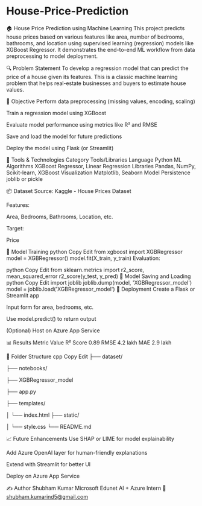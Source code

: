 # House-Price-Prediction

🏠 House Price Prediction using Machine Learning
This project predicts house prices based on various features like area, number of bedrooms, bathrooms, and location using supervised learning (regression) models like XGBoost Regressor. It demonstrates the end-to-end ML workflow from data preprocessing to model deployment.

🔍 Problem Statement
To develop a regression model that can predict the price of a house given its features. This is a classic machine learning problem that helps real-estate businesses and buyers to estimate house values.

🎯 Objective
Perform data preprocessing (missing values, encoding, scaling)

Train a regression model using XGBoost

Evaluate model performance using metrics like R² and RMSE

Save and load the model for future predictions

Deploy the model using Flask (or Streamlit)


🧰 Tools & Technologies
Category	Tools/Libraries
Language	Python
ML Algorithms	XGBoost Regressor, Linear Regression
Libraries	Pandas, NumPy, Scikit-learn, XGBoost
Visualization	Matplotlib, Seaborn
Model Persistence	joblib or pickle

📦 Dataset
Source: Kaggle - House Prices Dataset

Features:

Area, Bedrooms, Bathrooms, Location, etc.

Target:

Price

🧪 Model Training
python
Copy
Edit
from xgboost import XGBRegressor
model = XGBRegressor()
model.fit(X_train, y_train)
Evaluation:

python
Copy
Edit
from sklearn.metrics import r2_score, mean_squared_error
r2_score(y_test, y_pred)
💾 Model Saving and Loading
python
Copy
Edit
import joblib
joblib.dump(model, 'XGBRegressor_model')
model = joblib.load('XGBRegressor_model')
🚀 Deployment
Create a Flask or Streamlit app

Input form for area, bedrooms, etc.

Use model.predict() to return output

(Optional) Host on Azure App Service

📊 Results
Metric	Value
R² Score	0.89
RMSE	4.2 lakh
MAE	2.9 lakh

📌 Folder Structure
cpp
Copy
Edit
├── dataset/

├── notebooks/

├── XGBRegressor_model

├── app.py

├── templates/

│   └── index.html
├── static/

│   └── style.css
└── README.md

📈 Future Enhancements
Use SHAP or LIME for model explainability

Add Azure OpenAI layer for human-friendly explanations

Extend with Streamlit for better UI

Deploy on Azure App Service

✍️ Author
Shubham Kumar
Microsoft Edunet AI + Azure Intern
📧 shubham.kumarind5@gmail.com
